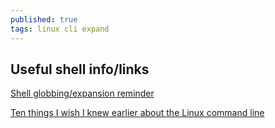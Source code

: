 ```yaml
---
published: true
tags: linux cli expand
---
```

## Useful shell info/links

[Shell globbing/expansion reminder](https://soptik.tech/articles/beware-of-shell-globs.html)

[Ten things I wish I knew earlier about the Linux command line](https://linuxacademy.com/blog/linux/ten-things-i-wish-i-knew-earlier-about-the-linux-command-line-2/)
